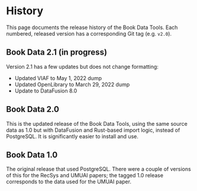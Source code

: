 # History

This page documents the release history of the Book Data Tools. Each numbered,
released version has a corresponding Git tag (e.g. `v2.0`).

## Book Data 2.1 (in progress)

Version 2.1 has a few updates but does not change formatting:

-   Updated VIAF to May 1, 2022 dump
-   Updated OpenLibrary to March 29, 2022 dump
-   Update to DataFusion 8.0

## Book Data 2.0

This is the updated release of the Book Data Tools, using the same source data
as 1.0 but with DataFusion and Rust-based import logic, instead of PostgreSQL.
It is significantly easier to install and use.

## Book Data 1.0

The original release that used PostgreSQL. There were a couple of versions of
this for the RecSys and UMUAI papers; the tagged 1.0 release corresponds to the
data used for the UMUAI paper.
